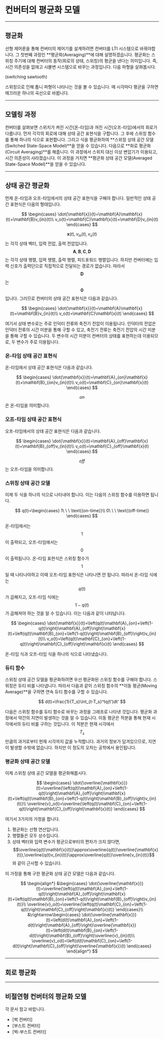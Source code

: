 # 컨버터의 평균화 모델

---

## 평균화
선형 제어론을 통해 컨버터의 제어기를 설계하려면 컨버터를 LTI 시스템으로 바꿔야합니다.
그 첫번째 과정인 **평균화(Averaging)**에 대해 설명하겠습니다.
평균화는 스위칭 주기에 대해 컨버터의 동작(회로의 상태, 스위칭)의 평균을 낸다는 의미입니다.
즉, 시간 의존성을 없애고 시불변 시스템으로 바꾸는 과정입니다.
다음 파형을 살펴봅시다.

(switching sawtooth)

스위칭으로 인해 톱니 파형이 나타나는 것을 볼 수 있습니다.
매 시각마다 평균을 구하면 매끄러운 하나의 곡선으로 바뀝니다.

---

## 모델링 과정
컨버터를 살펴보면 스위치가 켜진 시간(온-타임)과 꺼진 시간(오프-타임)에서의 회로가 다릅니다.
먼저 각각의 회로에 대해 상태 공간 표현식을 구합니다.
그 후에 스위칭 함수를 통해 하나의 식으로 표현합니다.
그리고 식을 평균화하여 **스위칭 상태 공간 모델(Switched State-Space Model)**을 얻을 수 있습니다.
다음으로 **회로 평균화(Circuit Averaging)**를 해줍니다.
이 과정에서 스위치 대신 이상 변압기가 이용되고, 시간 의존성이 사라졌습니다.
이 과정을 거치면 **평균화 상태 공간 모델(Averaged State-Space Model)**을 얻을 수 있습니다.

---

## 상태 공간 평균화
먼제 온-타임과 오프-타임에서의 상태 공간 표현식을 구해야 합니다.
일반적인 상태 공간 표현식은 다음의 형태입니다.

$$
		\begin{cases}
			\dot{\mathbf{x}}(t)=\mathbf{A}\mathbf{x}(t)+\mathbf{B}v_{in}(t)\\
			v_o(t)=\mathbf{C}\mathbf{x}(t)+\mathbf{D}v_{in}(t)
		\end{cases}
$$

$$\mathbf{x}(t),v_{in}(t),v_o(t)$$는 각각 상태 벡터, 입력 전압, 출력 전압입니다.
$$\mathbf{A},\mathbf{B},\mathbf{C},\mathbf{D}$$는 각각 상태 행렬, 입력 행렬, 출력 행렬, 피드포워드 행렬입니다.
하지만 컨버터에는 입력 신호가 출력단으로 직접적으로 전달되는 경로가 없습니다. 따라서 $$\mathbf{D}$$는 $$\mathbf{0}$$입니다.
그러므로 컨버터의 상태 공간 표현식은 다음과 같습니다.

$$
		\begin{cases}
			\dot{\mathbf{x}}(t)=\mathbf{A}\mathbf{x}(t)+\mathbf{B}v_{in}(t)\\
			v_o(t)=\mathbf{C}\mathbf{x}(t)
		\end{cases}
$$

여기서 상태 변수로는 주로 인덕터 전류와 축전기 전압이 이용됩니다.
인덕터의 전압은 인덕터 전류의 시간 미분을 통해 구할 수 있고, 축전기 전류는 축전기 전압의 시간 미분을 통해 구할 수 있습니다.
두 변수의 시간 미분이 컨버터의 상태를 표현하는데 이용되므로, 두 변수가 주로 이용됩니다.

### 온-타임 상태 공간 표현식
온-타임에서 상태 공간 표현식은 다음과 같습니다.

$$
		\begin{cases}
			\dot{\mathbf{x}}(t)=\mathbf{A}_{on}\mathbf{x}(t)+\mathbf{B}_{on}v_{in}(t)\\
			v_o(t)=\mathbf{C}_{on}\mathbf{x}(t)
		\end{cases}
$$

$$on$$은 온-타임을 의미합니다.

### 오프-타임 상태 공간 표현식
오프-타임에서의 상태 공간 표현식은 다음과 같습니다.

$$
		\begin{cases}
			\dot{\mathbf{x}}(t)=\mathbf{A}_{off}\mathbf{x}(t)+\mathbf{B}_{off}v_{in}(t)\\
			v_o(t)=\mathbf{C}_{off}\mathbf{x}(t)
		\end{cases}
$$

$$off$$는 오프-타임을 의미합니다.

### 스위칭 상태 공간 모델
이제 두 식을 하나의 식으로 나타내야 합니다.
이는 다음의 스위칭 함수를 이용하면 됩니다.

$$
q(t)=\begin{cases}
			1\ \ \ \text{(on-time)}\\
			0\ \ \ \text{(off-time)}
		\end{cases}
$$

온-타임에서는 $$1$$이 출력되고, 오프-타임에서는 $$0$$이 출력됩니다. 온-타임 표현식은 스위칭 함수가 $$1$$일 때 나타나야하고 이때 오프-타임 표현식은 나타나면 안 됩니다.
따라서 온-타임 식에는 $$q(t)$$가 곱해지고, 오프-타임 식에는 $$1-q(t)$$가 곱해져야 하는 것을 알 수 있습니다.
이는 다음과 같이 나타납니다.

$$
\begin{cases}
			\dot{\mathbf{x}}(t)=\left(q(t)\mathbf{A}_{on}+\left(1-q(t)\right)\mathbf{A}_{off}\right)\mathbf{x}(t)+\left(q(t)\mathbf{B}_{on}+\left(1-q(t)\right)\mathbf{B}_{off}\right)v_{in}(t)\\
			v_o(t)=\left(q(t)\mathbf{C}_{on}+\left(1-q(t)\right)\mathbf{C}_{off}\right)\mathbf{x}(t)
		\end{cases}
$$

온-타임 식과 오프-타임 식을 하나의 식으로 나타냈습니다.

### 듀티 함수
스위칭 상태 공간 모델을 평균화하려면 우선 평균화된 스위칭 함수를 구해야 합니다.
스위칭은 듀티 비를 나타냅니다.
따라서 다음과 같이 스위칭 함수의 **이동 평균(Moving Average)**을 구하면 연속 듀티 함수를 구할 수 있습니다.

$$
d(t)=\frac{1}{T_s}\int_{t-T_s}^tq(t')dt'
$$

다음은 스위칭 함수를 듀티 함수로 바꾸는 과정을 그래프로 나타낸 것입니다.
평균화 과정에서 약간의 지연이 발생하는 것을 알 수 있습니다.
이동 평균은 적분을 통해 현재 시각에서의 듀티 비를 구하는 것입니다.
이 적분은 현재 시각에서 $$T_s$$만큼의 과거로부터 현재 시각까지 값을 누적합니다.
과거의 정보가 담겨있으므로, 지연이 발생할 수밖에 없습니다.
하지만 이 정도의 오차는 공학에서 용인됩니다.

### 평균화 상태 공간 모델

이제 스위칭 상태 공간 모델을 평균화해봅시다.

$$
\begin{cases}
			\dot{\overline{\mathbf{x}}}(t)=\overline{\left(q(t)\mathbf{A}_{on}+\left(1-q(t)\right)\mathbf{A}_{off}\right)\mathbf{x}(t)+\left(q(t)\mathbf{B}_{on}+\left(1-q(t)\right)\mathbf{B}_{off}\right)v_{in}(t)}\\
			\overline{v}_o(t)=\overline{\left(q(t)\mathbf{C}_{on}+\left(1-q(t)\right)\mathbf{C}_{off}\right)\mathbf{x}(t)}
		\end{cases}
$$

여기서 3가지의 가정을 합니다.
1. 평균화는 선형 연산입니다.
2. 행렬들은 모두 상수입니다.
3. 상태 벡터와 입력 변수가 평균으로부터의 편차가 크지 않다면, $$\overline{q(t)\mathbf{x}(t)}\approx\overline{q(t)}\overline{\mathbf{x}(t)},\overline{q(t)v_{in}(t)}\approx\overline{q(t)}\overline{v_{in}(t)}$$와 같이 근사할 수 있습니다.

이 가정을 통해 구한 평균화 상태 공간 모델은 다음과 같습니다.

$$
\begin{align*}
	&\begin{cases}
		\dot{\overline{\mathbf{x}}}(t)=\overline{\left(q(t)\mathbf{A}_{on}+\left(1-q(t)\right)\mathbf{A}_{off}\right)\mathbf{x}(t)+\left(q(t)\mathbf{B}_{on}+\left(1-q(t)\right)\mathbf{B}_{off}\right)v_{in}(t)}\\
		\overline{v}_o(t)=\overline{\left(q(t)\mathbf{C}_{on}+\left(1-q(t)\right)\mathbf{C}_{off}\right)\mathbf{x}(t)}
	\end{cases}\\
	&\rightarrow\begin{cases}
		\dot{\overline{\mathbf{x}}}(t)=\left(d(t)\mathbf{A}_{on}+\left(1-d(t)\right)\mathbf{A}_{off}\right)\overline{\mathbf{x}}(t)+\left(d(t)\mathbf{B}_{on}+\left(1-d(t)\right)\mathbf{B}_{off}\right)\overline{v}_{in}(t)\\
		\overline{v}_o(t)=\left(d(t)\mathbf{C}_{on}+\left(1-d(t)\right)\mathbf{C}_{off}\right)\overline{\mathbf{x}}(t)
	\end{cases}
		\end{align*}
$$

---

## 회로 평균화



---

## 비절연형 컨버터의 평균화 모델

각 문서 참고 바랍니다.
- [벅 컨버터]
- [부스트 컨버터]
- [벅-부스트 컨버터]

